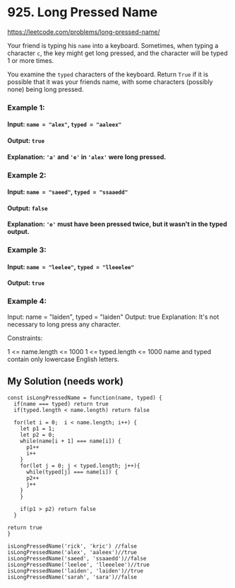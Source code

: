 # 925. Long Pressed Name

https://leetcode.com/problems/long-pressed-name/

Your friend is typing his `name` into a keyboard. Sometimes, when typing a character `c`, the key might get long pressed, and the character will be typed 1 or more times.

You examine the `typed` characters of the keyboard. Return `True` if it is possible that it was your friends name, with some characters (possibly none) being long pressed.

### Example 1:
#### Input: `name = "alex"`, `typed = "aaleex"`
#### Output: `true`
#### Explanation: `'a'` and `'e'` in `'alex'` were long pressed.
### Example 2:
#### Input: `name = "saeed"`, `typed = "ssaaedd"`
#### Output: `false`
#### Explanation: `'e'` must have been pressed twice, but it wasn't in the typed output.
### Example 3:

#### Input: `name = "leelee"`, `typed = "lleeelee"`
#### Output: `true`
### Example 4:

Input: name = "laiden", typed = "laiden"
Output: true
Explanation: It's not necessary to long press any character.
 

Constraints:

1 <= name.length <= 1000
1 <= typed.length <= 1000
name and typed contain only lowercase English letters.


## My Solution (needs work)
````
const isLongPressedName = function(name, typed) {
  if(name === typed) return true
  if(typed.length < name.length) return false

  for(let i = 0;  i < name.length; i++) {
    let p1 = 1; 
    let p2 = 0;
    while(name[i + 1] === name[i]) {
      p1++
      i++
    }
    for(let j = 0; j < typed.length; j++){
      while(typed[j] === name[i]) {
      p2++
      j++
    }
    }
    
    if(p1 > p2) return false
  }
  
return true
}

isLongPressedName('rick', 'kric') //false
isLongPressedName('alex', 'aaleex')//true
isLongPressedName('saeed', 'ssaaedd')//false
isLongPressedName('leelee', 'lleeelee')//true
isLongPressedName('laiden', 'laiden')//true
isLongPressedName('sarah', 'sara')//false
````
